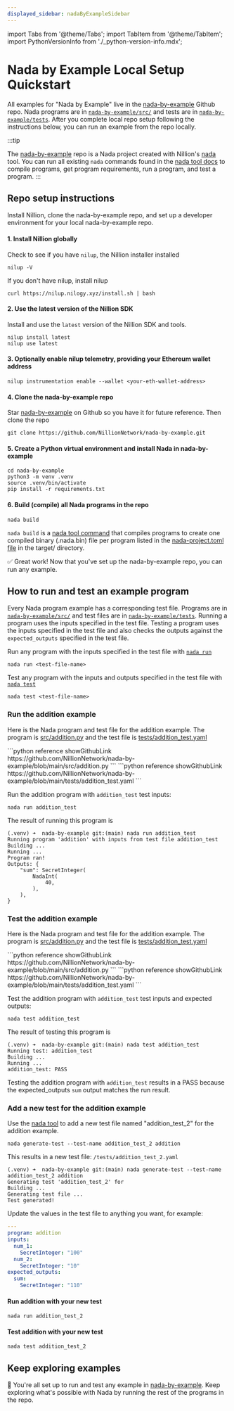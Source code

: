 ```yaml
---
displayed_sidebar: nadaByExampleSidebar
---
```


import Tabs from '@theme/Tabs';
import TabItem from '@theme/TabItem';
import PythonVersionInfo from './\_python-version-info.mdx';

# Nada by Example Local Setup Quickstart

All examples for "Nada by Example" live in the [nada-by-example](https://github.com/NillionNetwork/nada-by-example) Github repo. Nada programs are in [`nada-by-example/src/`](https://github.com/NillionNetwork/nada-by-example/tree/main/src) and tests are in [`nada-by-example/tests`](https://github.com/NillionNetwork/nada-by-example/tree/main/tests). After you complete local repo setup following the instructions below, you can run an example from the repo locally.

:::tip

The [nada-by-example](https://github.com/NillionNetwork/nada-by-example) repo is a Nada project created with Nillion's [nada](/nada) tool. You can run all existing `nada` commands found in the [nada tool docs](/nada) to compile programs, get program requirements, run a program, and test a program.
:::


## Repo setup instructions

Install Nillion, clone the nada-by-example repo, and set up a developer environment for your local nada-by-example repo.

#### 1. Install Nillion globally

Check to see if you have `nilup`, the Nillion installer installed

```
nilup -V
```

If you don't have nilup, install nilup

```
curl https://nilup.nilogy.xyz/install.sh | bash
```

#### 2. Use the latest version of the Nillion SDK

Install and use the `latest` version of the Nillion SDK and tools.

```
nilup install latest
nilup use latest
```

#### 3. Optionally enable nilup telemetry, providing your Ethereum wallet address

```
nilup instrumentation enable --wallet <your-eth-wallet-address>
```

#### 4. Clone the nada-by-example repo

Star [nada-by-example](https://github.com/NillionNetwork/nada-by-example) on Github so you have it for future reference. Then clone the repo

```
git clone https://github.com/NillionNetwork/nada-by-example.git
```

#### 5. Create a Python virtual environment and install Nada in nada-by-example

<PythonVersionInfo/>

```
cd nada-by-example
python3 -m venv .venv
source .venv/bin/activate
pip install -r requirements.txt
```

#### 6. Build (compile) all Nada programs in the repo

```
nada build
```

`nada build` is a [nada tool command](/nada#build-compile-a-program) that compiles programs to create one compiled binary (.nada.bin) file per program listed in the [nada-project.toml file](https://github.com/NillionNetwork/nada-by-example/blob/main/nada-project.toml) in the target/ directory.


✅ Great work! Now that you've set up the nada-by-example repo, you can run any example.

## How to run and test an example program

Every Nada program example has a corresponding test file. Programs are in [`nada-by-example/src/`](https://github.com/NillionNetwork/nada-by-example/tree/main/src) and test files are in [`nada-by-example/tests`](https://github.com/NillionNetwork/nada-by-example/tree/main/tests). Running a program uses the inputs specified in the test file. Testing a program uses the inputs specified in the test file and also checks the outputs against the `expected_outputs` specified in the test file.


Run any program with the inputs specified in the test file with [`nada run`](/nada#run-a-program)

```
nada run <test-file-name>
```

Test any program with the inputs and outputs specified in the test file with [`nada test`](/nada#test-a-program)

```
nada test <test-file-name>
```


### Run the addition example 

Here is the Nada program and test file for the addition example. The program is [src/addition.py](https://github.com/NillionNetwork/nada-by-example/blob/main/src/addition.py) and the test file is [tests/addition_test.yaml](https://github.com/NillionNetwork/nada-by-example/blob/main/tests/addition_test.yaml)

<Tabs>

<TabItem value="program" label="Nada program" default>
```python reference showGithubLink
https://github.com/NillionNetwork/nada-by-example/blob/main/src/addition.py
```
</TabItem>

<TabItem value="test" label="Test file">
```python reference showGithubLink
https://github.com/NillionNetwork/nada-by-example/blob/main/tests/addition_test.yaml
```
</TabItem>
</Tabs>

Run the addition program with `addition_test` test inputs:

```
nada run addition_test
```

The result of running this program is

```
(.venv) ➜  nada-by-example git:(main) nada run addition_test
Running program 'addition' with inputs from test file addition_test
Building ...
Running ...
Program ran!
Outputs: {
    "sum": SecretInteger(
        NadaInt(
            40,
        ),
    ),
}
```

### Test the addition example 

Here is the Nada program and test file for the addition example. The program is [src/addition.py](https://github.com/NillionNetwork/nada-by-example/blob/main/src/addition.py) and the test file is [tests/addition_test.yaml](https://github.com/NillionNetwork/nada-by-example/blob/main/tests/addition_test.yaml)

<Tabs>

<TabItem value="program" label="Nada program" default>
```python reference showGithubLink
https://github.com/NillionNetwork/nada-by-example/blob/main/src/addition.py
```
</TabItem>

<TabItem value="test" label="Test file">
```python reference showGithubLink
https://github.com/NillionNetwork/nada-by-example/blob/main/tests/addition_test.yaml
```
</TabItem>
</Tabs>

Test the addition program with `addition_test` test inputs and expected outputs:

```
nada test addition_test
```

The result of testing this program is

```
(.venv) ➜  nada-by-example git:(main) nada test addition_test
Running test: addition_test
Building ...
Running ...
addition_test: PASS
```

Testing the addition program with `addition_test` results in a PASS because the expected_outputs `sum` output matches the run result.

### Add a new test for the addition example 

Use the [nada tool](/nada#generate-a-test-file) to add a new test file named "addition_test_2" for the addition example.

```
nada generate-test --test-name addition_test_2 addition
```

This results in a new test file: `/tests/addition_test_2.yaml`

```
(.venv) ➜  nada-by-example git:(main) nada generate-test --test-name addition_test_2 addition
Generating test 'addition_test_2' for
Building ...
Generating test file ...
Test generated!
```

Update the values in the test file to anything you want, for example:

```yaml
---
program: addition
inputs:
  num_1:
    SecretInteger: "100"
  num_2:
    SecretInteger: "10"
expected_outputs:
  sum:
    SecretInteger: "110"

```

#### Run addition with your new test

```
nada run addition_test_2
```

#### Test addition with your new test

```
nada test addition_test_2
```

## Keep exploring examples

🥳 You're all set up to run and test any example in [nada-by-example](https://github.com/NillionNetwork/nada-by-example). Keep exploring what's possible with Nada by running the rest of the programs in the repo.